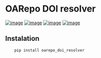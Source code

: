 OARepo DOI resolver
====================

[![image][]][1]
[![image][2]][3]
[![image][4]][5]
[![image][6]][7]


Instalation
----------
```bash
    pip install oarepo_doi_resolver
```


  [image]: https://img.shields.io/github/license/oarepo/oarepo-health-check.svg
  [1]: https://github.com/oarepo/oarepo-health-check/blob/master/LICENSE
  [2]: https://img.shields.io/travis/oarepo/oarepo-health-check.svg
  [3]: https://travis-ci.org/oarepo/oarepo-health-check
  [4]: https://img.shields.io/coveralls/oarepo/oarepo-health-check.svg
  [5]: https://coveralls.io/r/oarepo/oarepo-health-check
  [6]: https://img.shields.io/pypi/v/oarepo-health-check.svg
  [7]: https://pypi.org/pypi/oarepo-health-check